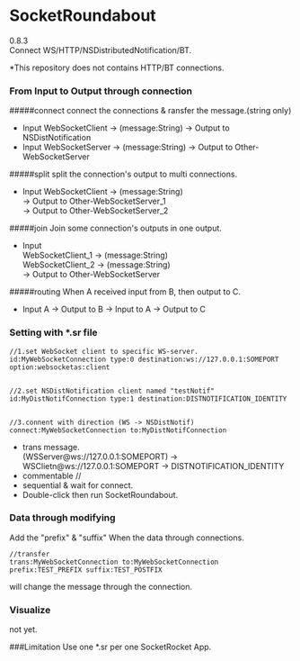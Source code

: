 # SocketRoundabout
0.8.3  
Connect WS/HTTP/NSDistributedNotification/BT.

*This repository does not contains HTTP/BT connections.


### From Input to Output through connection

#####connect
connect the connections & ransfer the message.(string only)

* Input WebSocketClient -> (message:String) -> Output to NSDistNotification 
* Input WebSocketServer -> (message:String) -> Output to Other-WebSocketServer 


#####split
split the connection's output to multi connections.

* Input WebSocketClient -> (message:String)  
	-> Output to Other-WebSocketServer_1  
	-> Output to Other-WebSocketServer_2

#####join
Join some connection's outputs in one output.

* Input  
	WebSocketClient_1 -> (message:String)  
	WebSocketClient_2 -> (message:String)  
	-> Output to Other-WebSocketServer  
	
#####routing
When A received input from B, then output to C.

* Input A -> Output to B -> Input to A -> Output to C  
	

### Setting with *.sr file
	//1.set WebSocket client to specific WS-server.
	id:MyWebSocketConnection type:0 destination:ws://127.0.0.1:SOMEPORT option:websocketas:client

	
	//2.set NSDistNotification client named "testNotif"
	id:MyDistNotifConnection type:1 destination:DISTNOTIFICATION_IDENTITY


	//3.connent with direction (WS -> NSDistNotif)
	connect:MyWebSocketConnection to:MyDistNotifConnection

* trans message.  
	(WSServer@ws://127.0.0.1:SOMEPORT) ->  
	WSClietn@ws://127.0.0.1:SOMEPORT -> 
	DISTNOTIFICATION_IDENTITY
* commentable //
* sequential & wait for connect.
* Double-click then run SocketRoundabout.

### Data through modifying
Add the "prefix" & "suffix" When the data through connections.

	//transfer
	trans:MyWebSocketConnection to:MyWebSocketConnection prefix:TEST_PREFIX suffix:TEST_POSTFIX

will change the message through the connection.


### Visualize
not yet.


###Limitation
Use one *.sr per one SocketRocket App. 
